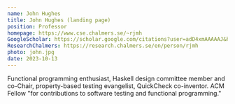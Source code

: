 ```yaml
---
name: John Hughes
title: John Hughes (landing page)
position: Professor
homepage: https://www.cse.chalmers.se/~rjmh
GoogleScholar: https://scholar.google.com/citations?user=adD4xmAAAAAJ&hl=en&oi=ao
ResearchChalmers: https://research.chalmers.se/en/person/rjmh
photo: john.jpg
date: 2023-10-13
---
```

Functional programming enthusiast, Haskell design committee member and
co-Chair, property-based testing evangelist, QuickCheck
co-inventor. ACM Fellow "for contributions to software testing and
functional programming." 

